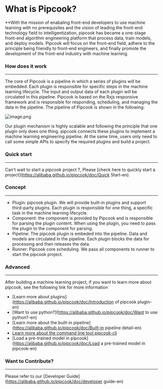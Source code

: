 # What is Pipcook?

**With the mission of enabaling front-end developers to use machine learning with no prerequisites and the vision of leading the front-end technology field to intelligentization, pipcook has became a one-stage front-end algorithm engineering platform that process data, train models, and deploy models. Pipcook will focus on the front-end field,  adhere to the principle  being friendly to front-end engineers, and finally promote the development of the front-end industry with machine learning.

<a name="wB8yF"></a>
### How does it work

---


The core of Pipcook is a pipeline in which a series of plugins will be embedded. Each plugin is responsible for specific steps in the machine learning lifecycle. The input and output data of each plugin will be circulated in this pipeline. Pipcook is based on the Rxjs responsive framework and is responsible for responding, scheduling, and managing the data in the pipeline. The pipeline of Pipcook is shown in the following:

![image.png](https://cdn.nlark.com/yuque/0/2019/png/654014/1575897474605-2e5a38ad-060d-4c08-ab83-2b4fadf973a8.png#align=left&display=inline&height=485&name=image.png&originHeight=969&originWidth=2323&size=320688&status=done&style=none&width=1161.5)

Our plugin mechanism is highly scalable and following the principle that one plugin only does one thing. pipcook connects these plugins to implement a machine learning engineering pipeline. At the same time, users only need to call some simple APIs to specify the required plugins and build a project.

<a name="fUpgW"></a>
### Quick start

---

Can't wait to start a pipcook project ?, Please [check here to quickly start a project](https://alibaba.github.io/pipcook/doc/Quick Start-en).

<a name="uXh3I"></a>
### Concept

---

- Plugin: pipcook plugin. We will provide built-in plugins and support third-party plugins. Each plugin is responsible for one thing, a specific task in the machine learning lifecycle.
- Component: the component is provided by Pipcook and is responsible for parsing the plugin content. When using the plugin, you need to pass the plugin to the component for parsing.
- Pipeline: The pipcook plugin is embeded into the pipeline. Data and models are circulated in the pipeline. Each plugin blocks the data for processing and then releases the data.
- Runner: Pipcook core scheduling. We pass all components to runner to start the pipcook project.

<a name="3UYG8"></a>
### Advanced

---

After building a machine learning project, if you want to learn more about pipcook, see the following link for more information

- [Learn more about plugins](https://alibaba.github.io/pipcook/doc/Introduction of pipcook plugin-en)
- [Want to use python?](https://alibaba.github.io/pipcook/doc/Want to use python?-en)
- [Learn more about the built-in pipeline](https://alibaba.github.io/pipcook/doc/Built-in pipeline detail-en)
- [Learn more about the command line tool pipcook-cli](https://alibaba.github.io/pipcook/doc/pipcook-cli-en)
- [Load a pre-trained model in pipcook](https://alibaba.github.io/pipcook/doc/Load a pre-trained model in pipcook-en)

<a name="fi47u"></a>
### Want to Contribute?

---

Please refer to our [Developer Guide](https://alibaba.github.io/pipcook/doc/developer guide-en)
